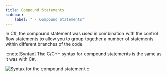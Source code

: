 ```yaml
---
title: Compound Statements
sidebar:
    label: " - Compound Statements"
---
```


In C#, the compound statement was used in combination with the control flow statements to allow you to group together a number of statements within different branches of the code.

:::note[Syntax]
The C/C++ syntax for compound statements is the same as it was with C#.

![Syntax for the compound statement](./images/compound-statement.png)
:::
